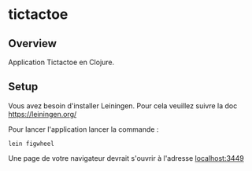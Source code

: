 # tictactoe

## Overview

Application Tictactoe en Clojure.

## Setup

Vous avez besoin d'installer Leiningen. Pour cela veuillez suivre la doc https://leiningen.org/

Pour lancer l'application lancer la commande :

    lein figwheel

Une page de votre navigateur devrait s'ouvrir à l'adresse [localhost:3449](http://localhost:3449/)
